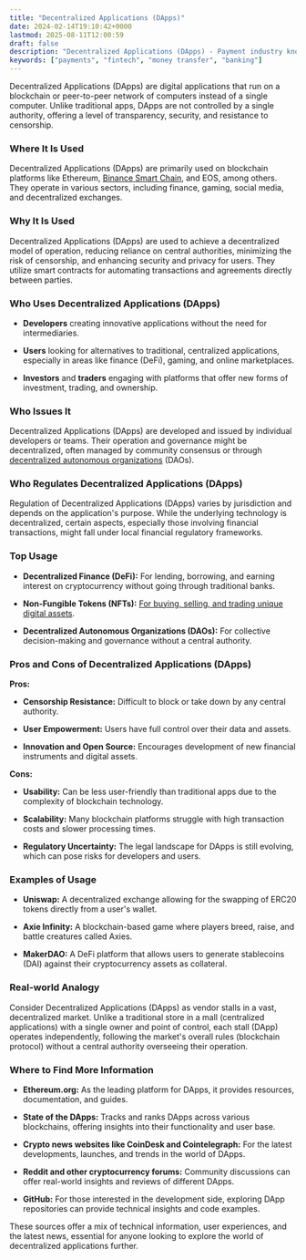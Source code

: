 ```yaml
---
title: "Decentralized Applications (DApps)"
date: 2024-02-14T19:10:42+0000
lastmod: 2025-08-11T12:00:59
draft: false
description: "Decentralized Applications (DApps) - Payment industry knowledge and insights"
keywords: ["payments", "fintech", "money transfer", "banking"]
---
```


Decentralized Applications (DApps) are digital applications that run on a blockchain or peer-to-peer network of computers instead of a single computer. Unlike traditional apps, DApps are not controlled by a single authority, offering a level of transparency, security, and resistance to censorship.

### Where It Is Used

Decentralized Applications (DApps) are primarily used on blockchain platforms like Ethereum, [Binance Smart Chain](https://faisalkhanllc.xyz/resources/payments-wiki/b/binance-smart-chain-bsc/), and EOS, among others. They operate in various sectors, including finance, gaming, social media, and decentralized exchanges.

### Why It Is Used

Decentralized Applications (DApps) are used to achieve a decentralized model of operation, reducing reliance on central authorities, minimizing the risk of censorship, and enhancing security and privacy for users. They utilize smart contracts for automating transactions and agreements directly between parties.

### Who Uses Decentralized Applications (DApps)

- **Developers** creating innovative applications without the need for intermediaries.

- **Users** looking for alternatives to traditional, centralized applications, especially in areas like finance (DeFi), gaming, and online marketplaces.

- **Investors** and **traders** engaging with platforms that offer new forms of investment, trading, and ownership.

### Who Issues It

Decentralized Applications (DApps) are developed and issued by individual developers or teams. Their operation and governance might be decentralized, often managed by community consensus or through [decentralized autonomous organizations](https://faisalkhanllc.xyz/resources/payments-wiki/d/decentralized-autonomous-organization-dao/) (DAOs).

### Who Regulates Decentralized Applications (DApps)

Regulation of Decentralized Applications (DApps) varies by jurisdiction and depends on the application's purpose. While the underlying technology is decentralized, certain aspects, especially those involving financial transactions, might fall under local financial regulatory frameworks.

### Top Usage

- **Decentralized Finance (DeFi):** For lending, borrowing, and earning interest on cryptocurrency without going through traditional banks.

- **Non-Fungible Tokens (NFTs):** [For buying, selling, and trading unique digital assets](https://faisalkhanllc.xyz/resources/payments-wiki/n/nft-non-fungible-tokens/).

- **Decentralized Autonomous Organizations (DAOs):** For collective decision-making and governance without a central authority.

### Pros and Cons of Decentralized Applications (DApps)

**Pros:**

- **Censorship Resistance:** Difficult to block or take down by any central authority.

- **User Empowerment:** Users have full control over their data and assets.

- **Innovation and Open Source:** Encourages development of new financial instruments and digital assets.

**Cons:**

- **Usability:** Can be less user-friendly than traditional apps due to the complexity of blockchain technology.

- **Scalability:** Many blockchain platforms struggle with high transaction costs and slower processing times.

- **Regulatory Uncertainty:** The legal landscape for DApps is still evolving, which can pose risks for developers and users.

### Examples of Usage

- **Uniswap:** A decentralized exchange allowing for the swapping of ERC20 tokens directly from a user's wallet.

- **Axie Infinity:** A blockchain-based game where players breed, raise, and battle creatures called Axies.

- **MakerDAO:** A DeFi platform that allows users to generate stablecoins (DAI) against their cryptocurrency assets as collateral.

### Real-world Analogy

Consider Decentralized Applications (DApps) as vendor stalls in a vast, decentralized market. Unlike a traditional store in a mall (centralized applications) with a single owner and point of control, each stall (DApp) operates independently, following the market's overall rules (blockchain protocol) without a central authority overseeing their operation.

### Where to Find More Information

- **Ethereum.org:** As the leading platform for DApps, it provides resources, documentation, and guides.

- **State of the DApps:** Tracks and ranks DApps across various blockchains, offering insights into their functionality and user base.

- **Crypto news websites like CoinDesk and Cointelegraph:** For the latest developments, launches, and trends in the world of DApps.

- **Reddit and other cryptocurrency forums:** Community discussions can offer real-world insights and reviews of different DApps.

- **GitHub:** For those interested in the development side, exploring DApp repositories can provide technical insights and code examples.

These sources offer a mix of technical information, user experiences, and the latest news, essential for anyone looking to explore the world of decentralized applications further.